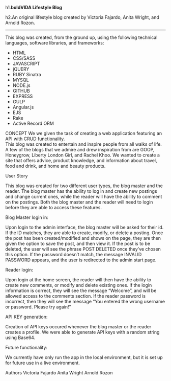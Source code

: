 h1.**boldVIDA Lifestyle Blog**

h2.An original lifestyle blog created by Victoria Fajardo, Anita Wright, and Arnold Rozon. 

---
This blog was created, from the ground up, using the following technical languages, software libraries, and frameworks:

* HTML
* CSS/SASS
* JAVASCRIPT
* jQUERY
* RUBY Sinatra
* MYSQL
* NODE.js
* GITHUB
* EXPRESS
* GULP
* Angular.js
* EJS
* Rake
* Active Record ORM

CONCEPT
We we given the task of creating a web application featuring an API with CRUD functionality.  
This blog was created to entertain and inspire people from all walks of life.  A few of the blogs that we admire and drew inspiration from are 
GOOP, Honeygrow, Liberty London Girl, and Rachel Khoo.  We wanted to create a site that offers advice, product knowledge, and information about travel, food and drink, and home and beauty products.  

User Story

This blog was created for two different user types, the blog master and the reader.  The blog master has the ability to log in and create new postings and change current ones, while the reader will have the ability to comment on the postings.  Both the blog master and the reader will need to login before they are able to access these features.  

Blog Master login in:

Upon login to the admin interface, the blog master will be asked for their id.  If the ID matches, they are able to create, modify, or delete a posting.  Once the post has been created/modified and shows on the page, they are then given the option to save the post, and then view it. If the post is to be deleted, the user will see the phrase POST DELETED once they’ve chosen this option.  If the password doesn’t match, the message INVALID PASSWORD appears, and the user is redirected to the admin start page. 


Reader login:

Upon login at the home screen, the reader will then have the ability to create new comments, or modify and delete existing ones.  If the login information is correct, they will see the message “Welcome”, and will be allowed access to the comments section.  If the reader password is incorrect, then they will see the message “You entered the wrong username or password.  Please try again!”

API KEY generation: 

Creation of API keys occured whenever the blog master or the reader creates a profile.  We were able to generate API keys with a random string using Base64.

Future functionality:

We currently have only run the app in the local environment, but it is set up for future use in a live environment.

Authors
	Victoria Fajardo
	Anita Wright
	Arnold Rozon

